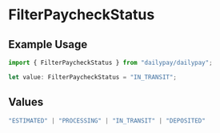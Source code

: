 # FilterPaycheckStatus

## Example Usage

```typescript
import { FilterPaycheckStatus } from "dailypay/dailypay";

let value: FilterPaycheckStatus = "IN_TRANSIT";
```

## Values

```typescript
"ESTIMATED" | "PROCESSING" | "IN_TRANSIT" | "DEPOSITED"
```